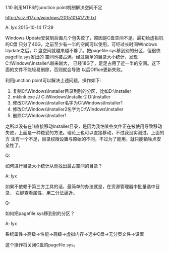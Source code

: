 1.10 利用NTFS的junction point机制解决空间不足

http://scz.617.cn/windows/201510141729.txt

A: lyx 2015-10-14 17:29

Windows Update安装到后面几个包失败了，原因是C盘空间不足。最初给虚拟机的C盘
只分了40G，之前至少有一半的空间可以使用，可经过长时间Windows Update之后，C
盘空间就越来越不够了。把pagefile.sys移到别的分区，但很快pagefile.sys省出的
空间也被占满。经过简单的目录大小统计，发现C:\Windows\Installer\越来越大，
已经18G了，足足占用了近一半的空间。这下面的文件不能轻易删除，否则就会导致
以后Office更新失败。

利用junction point可以解决上述问题，操作如下:

1) 复制C:\Windows\Installer目录到别的分区，比如D:\Installer
2) mklink.exe /J C:\Windows\Installer2 D:\Installer
3) 修改C:\Windows\Installer名字为C:\Windows\Installer1
4) 修改C:\Windows\Installer2名字为C:\Windows\Installer
5) 删除C:\Windows\Installer1

之所以没有在1)直接移动Installer目录，是因为我怕某些文件正在被使用导致移动
失败，上面是一种稳妥的方法。理论上也可以直接移动，不过我没实测过。上面的方
法有一个不足，目录权限设置与原始的不同，不过为了能用，就只能牺牲点安全性了。

Q:

如何进行目录大小统计从而找出最占空间的目录？

A: lyx

如果不依赖于第三方工具的话，最简单的办法就是，在资源管理器中批量选中目录，
右键查看属性，用二分法逼近。

Q:

如何把pagefile.sys移到别的分区？

A: lyx

系统属性->高级->性能->高级->虚拟内存->选中C盘->无分页文件->设置

这个操作将关闭C盘的pagefile.sys。